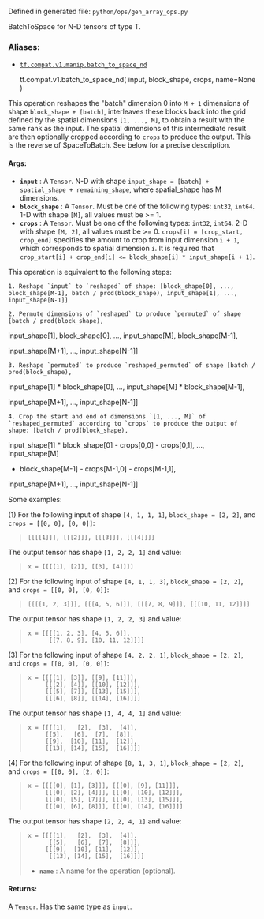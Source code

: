 Defined in generated file: `python/ops/gen_array_ops.py`

BatchToSpace for N-D tensors of type T.

### Aliases:

  * [`tf.compat.v1.manip.batch_to_space_nd`](/api_docs/python/tf/compat/v1/batch_to_space_nd)

    
    
    tf.compat.v1.batch_to_space_nd(
        input,
        block_shape,
        crops,
        name=None
    )
    

This operation reshapes the "batch" dimension 0 into `M + 1` dimensions of
shape `block_shape + [batch]`, interleaves these blocks back into the grid
defined by the spatial dimensions `[1, ..., M]`, to obtain a result with the
same rank as the input. The spatial dimensions of this intermediate result are
then optionally cropped according to `crops` to produce the output. This is
the reverse of SpaceToBatch. See below for a precise description.

#### Args:

  * **`input`** : A `Tensor`. N-D with shape `input_shape = [batch] + spatial_shape + remaining_shape`, where spatial_shape has M dimensions.
  * **`block_shape`** : A `Tensor`. Must be one of the following types: `int32`, `int64`. 1-D with shape `[M]`, all values must be >= 1.
  * **`crops`** : A `Tensor`. Must be one of the following types: `int32`, `int64`. 2-D with shape `[M, 2]`, all values must be >= 0. `crops[i] = [crop_start, crop_end]` specifies the amount to crop from input dimension `i + 1`, which corresponds to spatial dimension `i`. It is required that `crop_start[i] + crop_end[i] <= block_shape[i] * input_shape[i + 1]`.

This operation is equivalent to the following steps:

    1. Reshape `input` to `reshaped` of shape: [block_shape[0], ..., block_shape[M-1], batch / prod(block_shape), input_shape[1], ..., input_shape[N-1]]

    2. Permute dimensions of `reshaped` to produce `permuted` of shape [batch / prod(block_shape),

input_shape[1], block_shape[0], ..., input_shape[M], block_shape[M-1],

input_shape[M+1], ..., input_shape[N-1]]

    3. Reshape `permuted` to produce `reshaped_permuted` of shape [batch / prod(block_shape),

input_shape[1] * block_shape[0], ..., input_shape[M] * block_shape[M-1],

input_shape[M+1], ..., input_shape[N-1]]

    4. Crop the start and end of dimensions `[1, ..., M]` of `reshaped_permuted` according to `crops` to produce the output of shape: [batch / prod(block_shape),

input_shape[1] * block_shape[0] - crops[0,0] - crops[0,1], ..., input_shape[M]
* block_shape[M-1] - crops[M-1,0] - crops[M-1,1],

input_shape[M+1], ..., input_shape[N-1]]

Some examples:

(1) For the following input of shape `[4, 1, 1, 1]`, `block_shape = [2, 2]`,
and `crops = [[0, 0], [0, 0]]`:

>
>     [[[[1]]], [[[2]]], [[[3]]], [[[4]]]]
>  

The output tensor has shape `[1, 2, 2, 1]` and value:

>
>     x = [[[[1], [2]], [[3], [4]]]]
>  

(2) For the following input of shape `[4, 1, 1, 3]`, `block_shape = [2, 2]`,
and `crops = [[0, 0], [0, 0]]`:

>
>     [[[[1, 2, 3]]], [[[4, 5, 6]]], [[[7, 8, 9]]], [[[10, 11, 12]]]]
>  

The output tensor has shape `[1, 2, 2, 3]` and value:

>
>     x = [[[[1, 2, 3], [4, 5, 6]],
>           [[7, 8, 9], [10, 11, 12]]]]
>  

(3) For the following input of shape `[4, 2, 2, 1]`, `block_shape = [2, 2]`,
and `crops = [[0, 0], [0, 0]]`:

>
>     x = [[[[1], [3]], [[9], [11]]],
>          [[[2], [4]], [[10], [12]]],
>          [[[5], [7]], [[13], [15]]],
>          [[[6], [8]], [[14], [16]]]]
>  

The output tensor has shape `[1, 4, 4, 1]` and value:

>
>     x = [[[[1],   [2],  [3],  [4]],
>          [[5],   [6],  [7],  [8]],
>          [[9],  [10], [11],  [12]],
>          [[13], [14], [15],  [16]]]]
>  

(4) For the following input of shape `[8, 1, 3, 1]`, `block_shape = [2, 2]`,
and `crops = [[0, 0], [2, 0]]`:

>
>     x = [[[[0], [1], [3]]], [[[0], [9], [11]]],
>          [[[0], [2], [4]]], [[[0], [10], [12]]],
>          [[[0], [5], [7]]], [[[0], [13], [15]]],
>          [[[0], [6], [8]]], [[[0], [14], [16]]]]
>  

The output tensor has shape `[2, 2, 4, 1]` and value:

>
>     x = [[[[1],   [2],  [3],  [4]],
>           [[5],   [6],  [7],  [8]]],
>          [[[9],  [10], [11],  [12]],
>           [[13], [14], [15],  [16]]]]
>  
>
>   * **`name`** : A name for the operation (optional).
>

#### Returns:

A `Tensor`. Has the same type as `input`.


